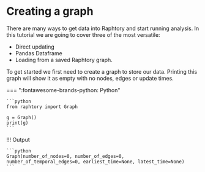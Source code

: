 # Creating a graph

There are many ways to get data into Raphtory and start running analysis. In this tutorial we are going to cover three of the most versatile:

- Direct updating
- Pandas Dataframe
- Loading from a saved Raphtory graph. 

To get started we first need to create a graph to store our data. Printing this graph will show it as empty with no nodes, edges or update times.

=== ":fontawesome-brands-python: Python"

    ```python
    from raphtory import Graph

    g = Graph()
    print(g)
    ```

!!! Output

    ```python
    Graph(number_of_nodes=0, number_of_edges=0, number_of_temporal_edges=0, earliest_time=None, latest_time=None)
    ```
